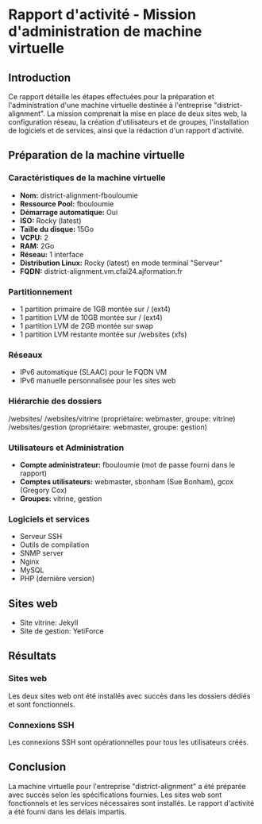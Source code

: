 # Rapport d'activité - Mission d'administration de machine virtuelle

## Introduction
Ce rapport détaille les étapes effectuées pour la préparation et l'administration d'une machine virtuelle destinée à l'entreprise "district-alignment". La mission comprenait la mise en place de deux sites web, la configuration réseau, la création d'utilisateurs et de groupes, l'installation de logiciels et de services, ainsi que la rédaction d'un rapport d'activité.

## Préparation de la machine virtuelle

### Caractéristiques de la machine virtuelle
- **Nom:** district-alignment-fbouloumie
- **Ressource Pool:** fbouloumie
- **Démarrage automatique:** Oui
- **ISO:** Rocky (latest)
- **Taille du disque:** 15Go
- **VCPU:** 2
- **RAM:** 2Go
- **Réseau:** 1 interface
- **Distribution Linux:** Rocky (latest) en mode terminal "Serveur"
- **FQDN:** district-alignment.vm.cfai24.ajformation.fr

### Partitionnement
- 1 partition primaire de 1GB montée sur / (ext4)
- 1 partition LVM de 10GB montée sur / (ext4)
- 1 partition LVM de 2GB montée sur swap
- 1 partition LVM restante montée sur /websites (xfs)

### Réseaux
- IPv6 automatique (SLAAC) pour le FQDN VM
- IPv6 manuelle personnalisée pour les sites web

### Hiérarchie des dossiers
/websites/
/websites/vitrine (propriétaire: webmaster, groupe: vitrine)
/websites/gestion (propriétaire: webmaster, groupe: gestion)

### Utilisateurs et Administration
- **Compte administrateur:** fbouloumie (mot de passe fourni dans le rapport)
- **Comptes utilisateurs:** webmaster, sbonham (Sue Bonham), gcox (Gregory Cox)
- **Groupes:** vitrine, gestion

### Logiciels et services
- Serveur SSH
- Outils de compilation
- SNMP server
- Nginx
- MySQL
- PHP (dernière version)

## Sites web
- Site vitrine: Jekyll
- Site de gestion: YetiForce

## Résultats
### Sites web
Les deux sites web ont été installés avec succès dans les dossiers dédiés et sont fonctionnels.

### Connexions SSH
Les connexions SSH sont opérationnelles pour tous les utilisateurs créés.

## Conclusion
La machine virtuelle pour l'entreprise "district-alignment" a été préparée avec succès selon les spécifications fournies. Les sites web sont fonctionnels et les services nécessaires sont installés. Le rapport d'activité a été fourni dans les délais impartis.
